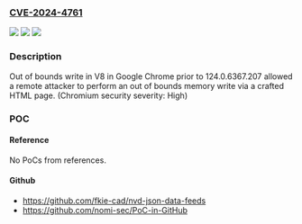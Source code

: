 ### [CVE-2024-4761](https://cve.mitre.org/cgi-bin/cvename.cgi?name=CVE-2024-4761)
![](https://img.shields.io/static/v1?label=Product&message=Chrome&color=blue)
![](https://img.shields.io/static/v1?label=Version&message=124.0.6367.207%3C%20124.0.6367.207%20&color=brighgreen)
![](https://img.shields.io/static/v1?label=Vulnerability&message=Out%20of%20bounds%20write&color=brighgreen)

### Description

Out of bounds write in V8 in Google Chrome prior to 124.0.6367.207 allowed a remote attacker to perform an out of bounds memory write via a crafted HTML page. (Chromium security severity: High)

### POC

#### Reference
No PoCs from references.

#### Github
- https://github.com/fkie-cad/nvd-json-data-feeds
- https://github.com/nomi-sec/PoC-in-GitHub

